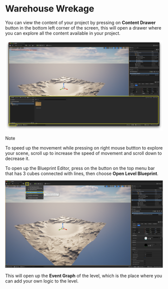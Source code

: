# Warehouse Wrekage

You can view the content of your project by pressing on **Content Drawer** button in the bottom left corner of the screen, this will open a drawer where you can explore all the content available in your project.

![Content Drawer](screenshots/content.png)

>[!NOTE]
> To speed up the movement while pressing on right mouse buttton to explore your scene, scroll up to increase the speed of movement and scroll down to decrease it.

To open up the Blueprint Editor, press on the button on the top menu bar that has 3 cubes connected with lines, then choose **Open Level Blueprint**.

![Open Level Blueprint](screenshots/open_level_blueprint.png)

This will open up the **Event Graph** of the level, which is the place where you can add your own logic to the level.
